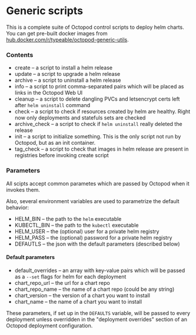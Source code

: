 # Generic scripts

This is a complete suite of Octopod control scripts to deploy helm charts.
You can get pre-built docker images from [hub.docker.com/r/typeable/octopod-generic-utils](https://hub.docker.com/r/typeable/octopod-generic-utils).

### Contents

- create – a script to install a helm release
- update – a script to upgrade a helm release
- archive – a script to uninstall a helm release
- info – a script to print comma-separated pairs which will be placed as links in the Octopod Web UI
- cleanup – a script to delete dangling PVCs and letsencrypt certs left after `helm uninstall` command
- check – a script to check if resources created by helm are healthy. Right now only deployments and statefuls sets are checked
- archive_check – a script to check if `helm uninstall` really deleted the release
- init – a script to initialize something. This is the only script not run by Octopod, but as an init container.
- tag_check – a script to check that images in helm release are present in registries before invoking create script 

### Parameters

All scipts accept common parametes which are passed by Octopod when it invokes them.

Also, several environment variables are used to parametrize the default behavior:

- HELM_BIN – the path to the `helm` executable
- KUBECTL_BIN – the path to the `kubectl` executable
- HELM_USER – the (optional) user for a private helm registry
- HELM_PASS – the (optional) password for a private helm registry
- DEFAUTLS – the json with the default parameters (described below)

#### Default parameters
- default_overrides – an array with key-value pairs which will be passed as a `--set` flags for helm for each deployment
- chart_repo_url – the url for a chart repo
- chart_repo_name – the name of a chart repo (could be any string)
- chart_version – the version of a chart you want to install
- chart_name – the name of a chart you want to install

These parameters, if set up in the `DEFAULTS` variable, will be passed to every deployment unless overridden in the "deployment overrides" section of an Octopod deployment configuration.